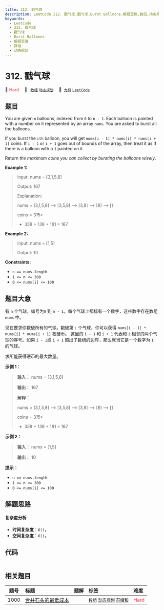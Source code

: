 ```yaml
---
title: 312. 戳气球
description: LeetCode,312. 戳气球,戳气球,Burst Balloons,解题思路,数组,动态规划
keywords:
  - LeetCode
  - 312. 戳气球
  - 戳气球
  - Burst Balloons
  - 解题思路
  - 数组
  - 动态规划
---
```


# 312. 戳气球

🔴 <font color=#ff334b>Hard</font>&emsp; 🔖&ensp; [`数组`](/tag/array.md) [`动态规划`](/tag/dynamic-programming.md)&emsp; 🔗&ensp;[`力扣`](https://leetcode.cn/problems/burst-balloons) [`LeetCode`](https://leetcode.com/problems/burst-balloons)

## 题目

You are given `n` balloons, indexed from `0` to `n - 1`. Each balloon is
painted with a number on it represented by an array `nums`. You are asked to
burst all the balloons.

If you burst the `ith` balloon, you will get `nums[i - 1] * nums[i] * nums[i +
1]` coins. If `i - 1` or `i + 1` goes out of bounds of the array, then treat
it as if there is a balloon with a `1` painted on it.

Return _the maximum coins you can collect by bursting the balloons wisely_.



**Example 1:**

> Input: nums = [3,1,5,8]
> 
> Output: 167
> 
> Explanation:
> 
> nums = [3,1,5,8] --> [3,5,8] --> [3,8] --> [8] --> []
> 
> coins =  3*1*5> 
> +   3*5*8   +  1*3*8  + 1*8*1 = 167

**Example 2:**

> Input: nums = [1,5]
> 
> Output: 10

**Constraints:**

  * `n == nums.length`
  * `1 <= n <= 300`
  * `0 <= nums[i] <= 100`


## 题目大意

有 `n` 个气球，编号为`0` 到 `n - 1`，每个气球上都标有一个数字，这些数字存在数组 `nums` 中。

现在要求你戳破所有的气球。戳破第 `i` 个气球，你可以获得 `nums[i - 1] * nums[i] * nums[i + 1]` 枚硬币。 这里的
`i - 1` 和 `i + 1` 代表和 `i` 相邻的两个气球的序号。如果 `i - 1`或 `i + 1` 超出了数组的边界，那么就当它是一个数字为
`1` 的气球。

求所能获得硬币的最大数量。



**示例 1：**

> 
> 
> 
> 
> 
> **输入：** nums = [3,1,5,8]
> 
> **输出：** 167
> 
> **解释：**
> 
> nums = [3,1,5,8] --> [3,5,8] --> [3,8] --> [8] --> []
> 
> coins =  3*1*5> 
> +   3*5*8   +  1*3*8  + 1*8*1 = 167

**示例 2：**

> 
> 
> 
> 
> 
> **输入：** nums = [1,5]
> 
> **输出：** 10
> 
> 



**提示：**

  * `n == nums.length`
  * `1 <= n <= 300`
  * `0 <= nums[i] <= 100`


## 解题思路

#### 复杂度分析

- **时间复杂度**：`O()`，
- **空间复杂度**：`O()`，

## 代码

```javascript

```

## 相关题目

<!-- prettier-ignore -->
| 题号 | 标题 | 题解 | 标签 | 难度 |
| :------: | :------ | :------: | :------ | :------ |
| 1000 | [合并石头的最低成本](https://leetcode.com/problems/minimum-cost-to-merge-stones) |  |  [`数组`](/tag/array.md) [`动态规划`](/tag/dynamic-programming.md) [`前缀和`](/tag/prefix-sum.md) | <font color=#ff334b>Hard</font> |